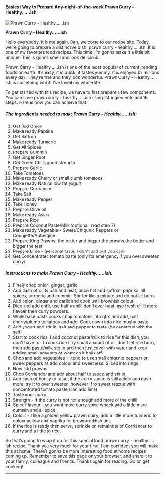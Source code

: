             

#### Easiest Way to Prepare Any-night-of-the-week Prawn Curry - Healthy......ish

![Prawn Curry - Healthy&hellip;&hellip;ish](https://img-global.cpcdn.com/recipes/4553458003214336/751x532cq70/prawn-curry-healthyish-recipe-main-photo.jpg)

**Prawn Curry - Healthy&hellip;&hellip;ish**

Hello everybody, it is me again, Dan, welcome to our recipe site. Today, we’re going to prepare a distinctive dish, prawn curry - healthy……ish. It is one of my favorites food recipes. This time, I’m gonna make it a little bit unique. This is gonna smell and look delicious.

Prawn Curry - Healthy……ish is one of the most popular of current trending foods on earth. It’s easy, it is quick, it tastes yummy. It is enjoyed by millions every day. They’re fine and they look wonderful. Prawn Curry - Healthy……ish is something which I’ve loved my whole life.

To get started with this recipe, we have to first prepare a few components. You can have prawn curry - healthy……ish using 24 ingredients and 16 steps. Here is how you can achieve that.

##### The ingredients needed to make Prawn Curry - Healthy……ish:

1.  Get Red Onion
2.  Make ready Paprika
3.  Get Saffron
4.  Make ready Turmeric
5.  Get All Spices
6.  Prepare Cummin
7.  Get Ginger Root
8.  Get Green Chilli, good strength
9.  Prepare Garlic
10.  Take Tomatoes
11.  Make ready Cherry or small plumb tomatoes
12.  Make ready Natural low fat yogurt
13.  Prepare Corriander
14.  Take Salt
15.  Make ready Pepper
16.  Take Honey
17.  Prepare Olive oil
18.  Make ready Asian
19.  Prepare Rice
20.  Prepare Coconut Paste/Milk (optional, read step 7)
21.  Make ready Vegetable - Sweet/Chiqunio Peppers or Courgette/Aubergine
22.  Prepare King Prawns, the better and bigger the prawns the better and bigger the test
23.  Prepare Lime - (personal taste, I don't add but you can)
24.  Get Concentrated tomato paste (only for emergency if you over sweeten curry)

##### Instructions to make Prawn Curry - Healthy……ish:

1.  Finely chop onion, ginger, garlic
2.  Add dash of oil to pan and heat, once hot add saffron, paprika, all spices, turmeric and cummin. Stir for like a minute and do not let burn.
3.  Add onion, ginger and garlic and cook until brownish colour.
4.  Dice and add chilli, use half a chilli don't over heat, use fresh chilli more flavour then curry powders.
5.  While base paste cooks chop tomatoes into qtrs and add, half cherry/plumb tomatoes and add. Cook down into nice mushy paste
6.  Add yogurt and stir in, salt and pepper to taste (be generous with the salt)
7.  Start to cook rice, I add coconut paste/milk to rice for this dish, you don't have to. To cook rice I fry small amount of oil, don't let rice burn, then add paste/milk stir in and then just cover with water and keep adding small amounts of water as it boils off.
8.  Chop and add vegetables - I tend to use small chiqunio peppers or sweet peppers as add colour and sweetness. Sliced into rings.
9.  Now add prawns
10.  Chop Corriander and add about half to sauce and stir in.
11.  Add dash of honey to taste, if the curry sauce is still acidic add dash more, try it to over sweeten, however if to sweet rescue with concentrated tomato paste (can add lime)
12.  Taste your curry
13.  Strength - If the curry is not hot enough add more of the chilli
14.  Spice Flavour - you want more curry spice whack add a little more cummin and all spice
15.  Colour - I like a golden yellow prawn curry, add a little more turmeric to colour yellow and paprika for brown/reddish tint.
16.  If the rice is ready then serve, sprinkle on remainder of Corriander to curry and a little to rice.

So that’s going to wrap it up for this special food prawn curry - healthy……ish recipe. Thank you very much for your time. I am confident you will make this at home. There’s gonna be more interesting food at home recipes coming up. Remember to save this page on your browser, and share it to your family, colleague and friends. Thanks again for reading. Go on get cooking!

* * *